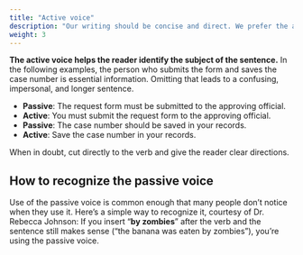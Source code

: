```yaml
---
title: "Active voice"
description: "Our writing should be concise and direct. We prefer the active voice because it supports brevity and makes written content more engaging, too."
weight: 3
---
```

**The active voice helps the reader identify the subject of the sentence.** In the following examples, the person who submits the form and saves the case number is essential information. Omitting that leads to a confusing, impersonal, and longer sentence.

* **Passive**: The request form must be submitted to the approving official.
* **Active**: You must submit the request form to the approving official.
* **Passive**: The case number should be saved in your records.
* **Active**: Save the case number in your records.

When in doubt, cut directly to the verb and give the reader clear directions.

## How to recognize the passive voice
Use of the passive voice is common enough that many people don’t notice when they use it. Here’s a simple way to recognize it, courtesy of Dr. Rebecca Johnson: If you insert “**by zombies**” after the verb and the sentence still makes sense (“the banana was eaten by zombies”), you’re using the passive voice.
